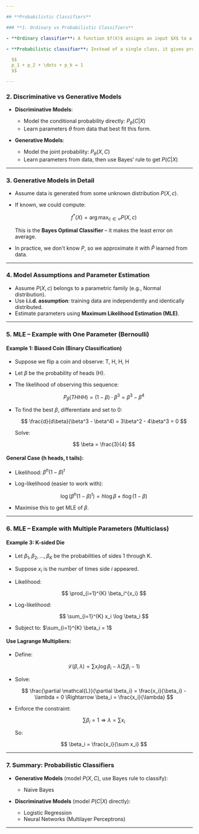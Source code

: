 ```yaml
---

## **Probabilistic Classifiers**

### **1. Ordinary vs Probabilistic Classifiers**

- **Ordinary classifier**: A function $f(X)$ assigns an input $X$ to a class $c \in \{c_1, c_2, ..., c_k\}$.

- **Probabilistic classifier**: Instead of a single class, it gives probabilities $p_i = P(c_i | X)$ for each class. These probabilities form a distribution and must sum to 1:

  $$
  p_1 + p_2 + \dots + p_k = 1
  $$

---
```


### **2. Discriminative vs Generative Models**

- **Discriminative Models**:

  - Model the conditional probability directly: $P_\theta(C | X)$
  - Learn parameters $\theta$ from data that best fit this form.

- **Generative Models**:

  - Model the joint probability: $P_\theta(X, C)$
  - Learn parameters from data, then use Bayes’ rule to get $P(C | X)$

---

### **3. Generative Models in Detail**

- Assume data is generated from some unknown distribution $P(X, c)$.

- If known, we could compute:

  $$
  f^*(X) = \arg\max_{c \in \mathcal{C}} P(X, c)
  $$

  This is the **Bayes Optimal Classifier** – it makes the least error on average.

- In practice, we don't know $P$, so we approximate it with $\hat{P}$ learned from data.

---

### **4. Model Assumptions and Parameter Estimation**

- Assume $P(X, c)$ belongs to a parametric family (e.g., Normal distribution).
- Use **i.i.d. assumption**: training data are independently and identically distributed.
- Estimate parameters using **Maximum Likelihood Estimation (MLE)**.

---

### **5. MLE – Example with One Parameter (Bernoulli)**

#### **Example 1: Biased Coin (Binary Classification)**

- Suppose we flip a coin and observe: T, H, H, H
- Let $\beta$ be the probability of heads (H).
- The likelihood of observing this sequence:

  $$
  P_\beta(THHH) = (1 - \beta) \cdot \beta^3 = \beta^3 - \beta^4
  $$

- To find the best $\beta$, differentiate and set to 0:

  $$
  \frac{d}{d\beta}(\beta^3 - \beta^4) = 3\beta^2 - 4\beta^3 = 0
  $$

  Solve:

  $$
  \beta = \frac{3}{4}
  $$

#### **General Case (h heads, t tails):**

- Likelihood: $\beta^h (1 - \beta)^t$
- Log-likelihood (easier to work with):

  $$
  \log(\beta^h (1 - \beta)^t) = h \log \beta + t \log(1 - \beta)
  $$

- Maximise this to get MLE of $\beta$.

---

### **6. MLE – Example with Multiple Parameters (Multiclass)**

#### **Example 3: K-sided Die**

- Let $\beta_1, \beta_2, ..., \beta_K$ be the probabilities of sides 1 through K.
- Suppose $x_i$ is the number of times side $i$ appeared.
- Likelihood:

  $$
  \prod_{i=1}^{K} \beta_i^{x_i}
  $$

- Log-likelihood:

  $$
  \sum_{i=1}^{K} x_i \log \beta_i
  $$

- Subject to: $\sum_{i=1}^{K} \beta_i = 1$

#### **Use Lagrange Multipliers:**

- Define:

  $$
  \mathcal{L}(\beta, \lambda) = \sum x_i \log \beta_i - \lambda\left( \sum \beta_i - 1 \right)
  $$

- Solve:

  $$
  \frac{\partial \mathcal{L}}{\partial \beta_i} = \frac{x_i}{\beta_i} - \lambda = 0 \Rightarrow \beta_i = \frac{x_i}{\lambda}
  $$

- Enforce the constraint:

  $$
  \sum \beta_i = 1 \Rightarrow \lambda = \sum x_i
  $$

  So:

  $$
  \beta_i = \frac{x_i}{\sum x_i}
  $$

---

### **7. Summary: Probabilistic Classifiers**

- **Generative Models** (model $P(X, C)$, use Bayes rule to classify):

  - Naive Bayes

- **Discriminative Models** (model $P(C | X)$ directly):

  - Logistic Regression
  - Neural Networks (Multilayer Perceptrons)

---
